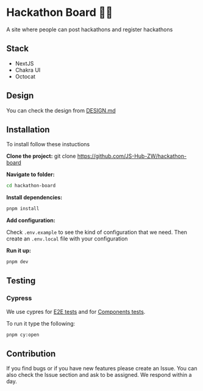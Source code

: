 # Hackathon Board 👨‍💻

A site where people can post hackathons and register hackathons

## Stack

- NextJS
- Chakra UI
- Octocat

## Design 

You can check the design from [DESIGN.md](./DESIGN.md)


## Installation

To install follow these instuctions

**Clone the project:**
git clone https://github.com/JS-Hub-ZW/hackathon-board 

**Navigate to folder:**
```sh
cd hackathon-board 
```

**Install dependencies:**
```sh
pnpm install 
```

**Add configuration:**

Check `.env.example` to see the kind of configuration that we need. Then create an `.env.local` file with your configuration

**Run it up:**
```sh
pnpm dev
```

## Testing 
### Cypress
We use cypres for [E2E tests](https://docs.cypress.io/guides/end-to-end-testing/writing-your-first-end-to-end-test) and for [Components tests](https://docs.cypress.io/guides/component-testing/overview).

To run it type the following:

```sh
pnpm cy:open
```

## Contribution
If you find bugs or if you have new features please create an Issue. You can also check the Issue section and ask to be assigned. We respond within a day.